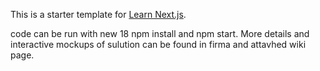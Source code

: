 This is a starter template for [Learn Next.js](https://nextjs.org/learn).

code can be run with new 18 npm install and npm start. More details and interactive mockups of sulution can be found in firma and attavhed wiki page.
